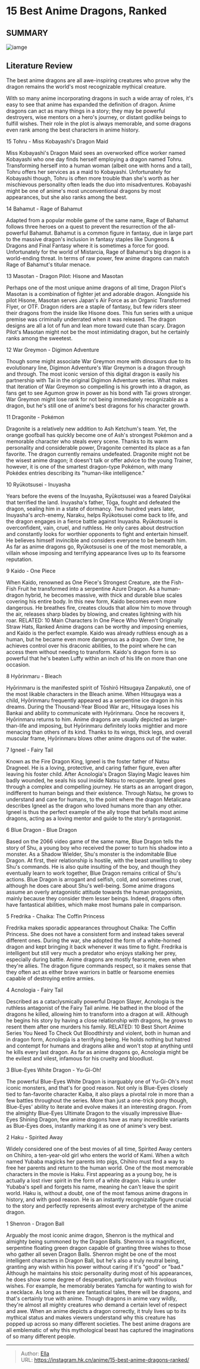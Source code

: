# 15 Best Anime Dragons, Ranked


## SUMMARY 

![iamge](https://static1.srcdn.com/wordpress/wp-content/uploads/2023/09/best-anime-dragons-with-blue-eyes-dragonite-and-haku.jpg)

## Literature Review

The best anime dragons are all awe-inspiring creatures who prove why the dragon remains the world&#39;s most recognizable mythical creature.





With so many anime incorporating dragons in such a wide array of roles, it&#39;s easy to see that anime has expanded the definition of dragon. Anime dragons can act as many things in a story; they may be powerful destroyers, wise mentors on a hero&#39;s journey, or distant godlike beings to fulfill wishes. Their role in the plot is always memorable, and some dragons even rank among the best characters in anime history.









 








 15  Tohru - Miss Kobayashi&#39;s Dragon Maid 
        

Miss Kobayashi&#39;s Dragon Maid sees an overworked office worker named Kobayashi who one day finds herself employing a dragon named Tohru. Transforming herself into a human woman (albeit one with horns and a tail), Tohru offers her services as a maid to Kobayashi. Unfortunately for Kobayashi though, Tohru is often more trouble than she&#39;s worth as her mischievous personality often leads the duo into misadventures. Kobayashi might be one of anime&#39;s most unconventional dragons by most appearances, but she also ranks among the best.





 14  Bahamut - Rage of Bahamut 
        

Adapted from a popular mobile game of the same name, Rage of Bahamut follows three heroes on a quest to prevent the resurrection of the all-powerful Bahamut. Bahamut is a common figure in fantasy, due in large part to the massive dragon&#39;s inclusion in fantasy staples like Dungeons &amp; Dragons and Final Fantasy where it is sometimes a force for good. Unfortunately for the world of Mistarcia, Rage of Bahamut&#39;s big dragon is a world-ending threat. In terms of raw power, few anime dragons can match Rage of Bahamut&#39;s titular menace.





 13  Masotan - Dragon Pilot: Hisone and Masotan 
        

Perhaps one of the most unique anime dragons of all time, Dragon Pilot&#39;s Masotan is a combination of fighter jet and adorable dragon. Alongside his pilot Hisone, Masotan serves Japan&#39;s Air Force as an Organic Transformed Flyer, or OTF. Dragon riders are a staple of fantasy, but few riders steer their dragons from the inside like Hisone does. This fun series with a unique premise was criminally underrated when it was released. The dragon designs are all a lot of fun and lean more toward cute than scary. Dragon Pilot&#39;s Masotan might not be the most intimidating dragon, but he certainly ranks among the sweetest.





 12  War Greymon - Digimon Adventure 
        

Though some might associate War Greymon more with dinosaurs due to its evolutionary line, Digimon Adventure&#39;s War Greymon is a dragon through and through. The most iconic version of this digital dragon is easily his partnership with Tai in the original Digimon Adventure series. What makes that iteration of War Greymon so compelling is his growth into a dragon, as fans get to see Agumon grow in power as his bond with Tai grows stronger. War Greymon might lose rank for not being immediately recognizable as a dragon, but he&#39;s still one of anime&#39;s best dragons for his character growth.





 11  Dragonite - Pokémon 
        

Dragonite is a relatively new addition to Ash Ketchum&#39;s team. Yet, the orange goofball has quickly become one of Ash&#39;s strongest Pokémon and a memorable character who steals every scene. Thanks to its warm personality and considerable power, Dragonite cemented its place as a fan favorite. The dragon currently remains undefeated. Dragonite might not be the wisest anime dragon; it doesn&#39;t talk or offer advice to the young Trainer, however, it is one of the smartest dragon-type Pokémon, with many Pokédex entries describing its &#34;human-like intelligence.&#34;





 10  Ryūkotsusei - Inuyasha 
        

Years before the evens of the Inuyasha, Ryūkotsusei was a feared Daiyōkai that terrified the land. Inuyasha&#39;s father, Tōga, fought and defeated the dragon, sealing him in a state of dormancy. Two hundred years later, Inuyasha&#39;s arch-enemy, Naraku, helps Ryūkotsusei come back to life, and the dragon engages in a fierce battle against Inuyasha.
Ryūkotsusei is overconfident, vain, cruel, and ruthless. He only cares about destruction and constantly looks for worthier opponents to fight and entertain himself. He believes himself invincible and considers everyone to be beneath him. As far as anime dragons go, Ryūkotsusei is one of the most memorable, a villain whose imposing and terrifying appearance lives up to its fearsome reputation.





 9  Kaido - One Piece 
        

When Kaido, renowned as One Piece&#39;s Strongest Creature, ate the Fish-Fish Fruit he transformed into a serpentine Azure Dragon. As a human-dragon hybrid, he becomes massive, with thick and durable blue scales covering his entire body. In this new form, Kaido becomes even more dangerous. He breathes fire, creates clouds that allow him to move through the air, releases sharp blades by blowing, and creates lightning with his roar.
RELATED: 10 Main Characters In One Piece Who Weren&#39;t Originally Straw Hats, Ranked
Anime dragons can be worthy and imposing enemies, and Kaido is the perfect example. Kaido was already ruthless enough as a human, but he became even more dangerous as a dragon. Over time, he achieves control over his draconic abilities, to the point where he can access them without needing to transform. Kaido&#39;s dragon form is so powerful that he&#39;s beaten Luffy within an inch of his life on more than one occasion.





 8  Hyōrinmaru - Bleach 
        

Hyōrinmaru is the manifested spirit of Tōshirō Hitsugaya Zanpakutō, one of the most likable characters in the Bleach anime. When Hitsugaya was a child, Hyōrinmaru frequently appeared as a serpentine ice dragon in his dreams. During the Thousand-Year Blood War arc, Hitsugaya loses his Bankai and ability to communicate with Hyōrinmaru. Once he recovers it, Hyōrinmaru returns to him. Anime dragons are usually depicted as larger-than-life and imposing, but Hyōrinmaru definitely looks mightier and more menacing than others of its kind. Thanks to its wings, thick legs, and overall muscular frame, Hyōrinmaru blows other anime dragons out of the water.





 7  Igneel - Fairy Tail 
        

Known as the Fire Dragon King, Igneel is the foster father of Natsu Dragneel. He is a loving, protective, and caring father figure, even after leaving his foster child. After Acnologia&#39;s Dragon Slaying Magic leaves him badly wounded, he seals his soul inside Natsu to recuperate. Igneel goes through a complex and compelling journey. He starts as an arrogant dragon, indifferent to human beings and their existence. Through Natsu, he grows to understand and care for humans, to the point where the dragon Metalicana describes Igneel as the dragon who loved humans more than any other. Igneel is thus the perfect example of the ally trope that befalls most anime dragons, acting as a loving mentor and guide to the story&#39;s protagonist.





 6  Blue Dragon - Blue Dragon 
        

Based on the 2066 video game of the same name, Blue Dragon tells the story of Shu, a young boy who received the power to turn his shadow into a monster. As a Shadow Wielder, Shu&#39;s monster is the indomitable Blue Dragon. At first, their relationship is hostile, with the beast unwilling to obey Shu&#39;s commands. He is also quite insulting of the boy, and though they eventually learn to work together, Blue Dragon remains critical of Shu&#39;s actions.
Blue Dragon is arrogant and selfish, cold, and sometimes cruel, although he does care about Shu&#39;s well-being. Some anime dragons assume an overly antagonistic attitude towards the human protagonists, mainly because they consider them lesser beings. Indeed, dragons often have fantastical abilities, which make most humans pale in comparison.





 5  Fredrika - Chaika: The Coffin Princess 
        

Fredrika makes sporadic appearances throughout Chaika: The Coffin Princess. She does not have a consistent form and instead takes several different ones. During the war, she adopted the form of a white-horned dragon and kept bringing it back whenever it was time to fight. Fredrika is intelligent but still very much a predator who enjoys stalking her prey, especially during battle. Anime dragons are mostly fearsome, even when they&#39;re allies. The dragon figure commands respect, so it makes sense that they often act as either brave warriors in battle or fearsome enemies capable of destroying entire armies.





 4  Acnologia - Fairy Tail 
        

Described as a cataclysmically powerful Dragon Slayer, Acnologia is the ruthless antagonist of the Fairy Tail anime. He bathed in the blood of the dragons he killed, allowing him to transform into a dragon at will. Although he begins his story by having a close relationship with dragons, he grows to resent them after one murders his family.
RELATED: 10 Best Short Anime Series You Need To Check Out
Bloodthirsty and violent, both in human and in dragon form, Acnologia is a terrifying being. He holds nothing but hatred and contempt for humans and dragons alike and won&#39;t stop at anything until he kills every last dragon. As far as anime dragons go, Acnologia might be the evilest and vilest, infamous for his cruelty and bloodlust.





 3  Blue-Eyes White Dragon - Yu-Gi-Oh! 
        

The powerful Blue-Eyes White Dragon is inarguably one of Yu-Gi-Oh&#39;s most iconic monsters, and that&#39;s for good reason. Not only is Blue-Eyes closely tied to fan-favorite character Kaiba, it also plays a pivotal role in more than a few battles throughout the series. More than just a one-trick pony though, Blue-Eyes&#39; ability to iterate and evolve makes it an interesting dragon. From the almighty Blue-Eyes Ultimate Dragon to the visually impressive Blue-Eyes Shining Dragon, few anime dragons have as many incredible variants as Blue-Eyes does, instantly marking it as one of anime&#39;s very best.





 2  Haku - Spirited Away 
        

Widely considered one of the best movies of all time, Spirited Away centers on Chihiro, a ten-year-old girl who enters the world of Kami. When a witch named Yubaba magicks her parents into pigs, Chihiro must find a way to free her parents and return to the human world. One of the most memorable characters in the movie is Haku. First appearing as a young boy, he is actually a lost river spirit in the form of a white dragon. Haku is under Yubaba&#39;s spell and forgets his name, meaning he can&#39;t leave the spirit world. Haku is, without a doubt, one of the most famous anime dragons in history, and with good reason. He is an instantly recognizable figure crucial to the story and perfectly represents almost every archetype of the anime dragon.





 1  Shenron - Dragon Ball 
        

Arguably the most iconic anime dragon, Shenron is the mythical and almighty being summoned by the Dragon Balls. Shenron is a magnificent, serpentine floating green dragon capable of granting three wishes to those who gather all seven Dragon Balls. Shenron might be one of the most intelligent characters in Dragon Ball, but he&#39;s also a truly neutral being, granting any wish within his power without caring if it&#39;s &#34;good&#34; or &#34;bad.&#34; Although he maintains his stoic personality during most of his appearances, he does show some degree of desperation, particularly with frivolous wishes. For example, he memorably berates Yamcha for wanting to wish for a necklace.
As long as there are fantastical tales, there will be dragons, and that&#39;s certainly true with anime. Though dragons in anime vary wildly, they&#39;re almost all mighty creatures who demand a certain level of respect and awe. When an anime depicts a dragon correctly, it truly lives up to its mythical status and makes viewers understand why this creature has popped up across so many different societies. The best anime dragons are all emblematic of why this mythological beast has captured the imaginations of so many different people.

---

> Author: [Ella](https://instagram.hk.cn/)  
> URL: https://instagram.hk.cn/anime/15-best-anime-dragons-ranked/  

